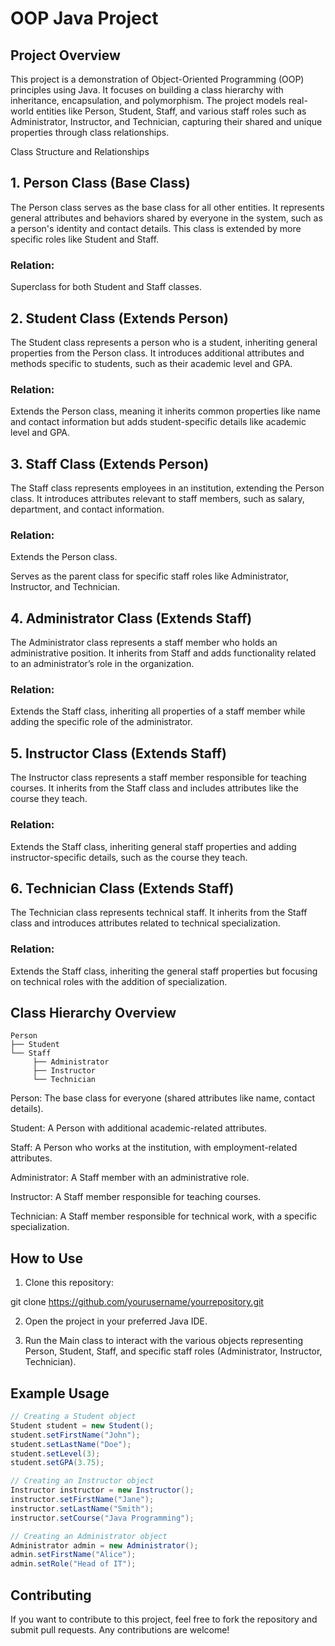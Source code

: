 # OOP Java Project

## Project Overview

This project is a demonstration of Object-Oriented Programming (OOP) principles using Java. It focuses on building a class hierarchy with inheritance, encapsulation, and polymorphism. The project models real-world entities like Person, Student, Staff, and various staff roles such as Administrator, Instructor, and Technician, capturing their shared and unique properties through class relationships.

Class Structure and Relationships

## 1. Person Class (Base Class)

The Person class serves as the base class for all other entities. It represents general attributes and behaviors shared by everyone in the system, such as a person's identity and contact details. This class is extended by more specific roles like Student and Staff.

### Relation:

Superclass for both Student and Staff classes.



## 2. Student Class (Extends Person)

The Student class represents a person who is a student, inheriting general properties from the Person class. It introduces additional attributes and methods specific to students, such as their academic level and GPA.

### Relation:

Extends the Person class, meaning it inherits common properties like name and contact information but adds student-specific details like academic level and GPA.



## 3. Staff Class (Extends Person)

The Staff class represents employees in an institution, extending the Person class. It introduces attributes relevant to staff members, such as salary, department, and contact information.

### Relation:

Extends the Person class.

Serves as the parent class for specific staff roles like Administrator, Instructor, and Technician.



## 4. Administrator Class (Extends Staff)

The Administrator class represents a staff member who holds an administrative position. It inherits from Staff and adds functionality related to an administrator’s role in the organization.

### Relation:

Extends the Staff class, inheriting all properties of a staff member while adding the specific role of the administrator.



## 5. Instructor Class (Extends Staff)

The Instructor class represents a staff member responsible for teaching courses. It inherits from the Staff class and includes attributes like the course they teach.

### Relation:

Extends the Staff class, inheriting general staff properties and adding instructor-specific details, such as the course they teach.



## 6. Technician Class (Extends Staff)

The Technician class represents technical staff. It inherits from the Staff class and introduces attributes related to technical specialization.

### Relation:

Extends the Staff class, inheriting the general staff properties but focusing on technical roles with the addition of specialization.



## Class Hierarchy Overview

    Person
    ├── Student
    └── Staff
         ├── Administrator
         ├── Instructor
         └── Technician
         

Person: The base class for everyone (shared attributes like name, contact details).

Student: A Person with additional academic-related attributes.

Staff: A Person who works at the institution, with employment-related attributes.

Administrator: A Staff member with an administrative role.

Instructor: A Staff member responsible for teaching courses.

Technician: A Staff member responsible for technical work, with a specific specialization.



## How to Use

1. Clone this repository:

git clone https://github.com/yourusername/yourrepository.git


2. Open the project in your preferred Java IDE.


3. Run the Main class to interact with the various objects representing Person, Student, Staff, and specific staff roles (Administrator, Instructor, Technician).



## Example Usage
```java
// Creating a Student object
Student student = new Student();
student.setFirstName("John");
student.setLastName("Doe");
student.setLevel(3);
student.setGPA(3.75);

// Creating an Instructor object
Instructor instructor = new Instructor();
instructor.setFirstName("Jane");
instructor.setLastName("Smith");
instructor.setCourse("Java Programming");

// Creating an Administrator object
Administrator admin = new Administrator();
admin.setFirstName("Alice");
admin.setRole("Head of IT");
```
## Contributing

If you want to contribute to this project, feel free to fork the repository and submit pull requests. Any contributions are welcome!
